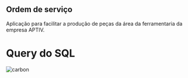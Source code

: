 ## Ordem de serviço
Aplicação para facilitar a produção de peças da área da ferramentaria da empresa APTIV.

# Query do SQL
![carbon](https://github.com/alimkhodr/Ordem-de-Servico/assets/85517447/32ebff7f-6ac4-477a-9345-20aaa959d40d)
